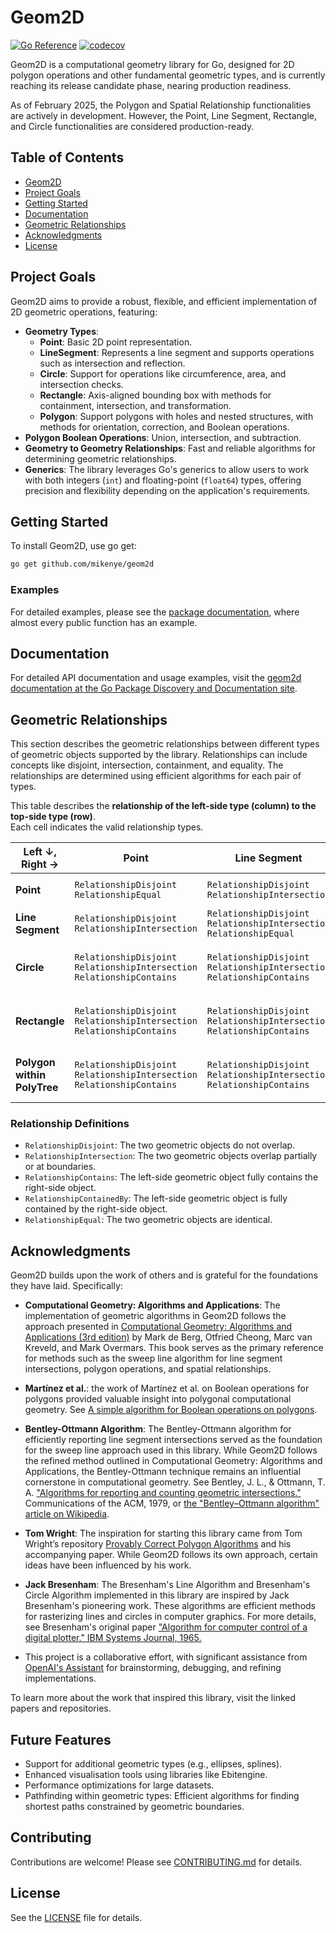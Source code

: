 # Geom2D

[![Go Reference](https://pkg.go.dev/badge/github.com/mikenye/geom2d.svg)](https://pkg.go.dev/github.com/mikenye/geom2d)
[![codecov](https://codecov.io/gh/mikenye/geom2d/graph/badge.svg?token=Z73XKN7N8D)](https://codecov.io/gh/mikenye/geom2d)

Geom2D is a computational geometry library for Go, designed for 2D polygon operations and other fundamental geometric types, and is currently reaching its release candidate phase, nearing production readiness.

As of February 2025, the Polygon and Spatial Relationship functionalities are actively in development. However, the Point, Line Segment, Rectangle, and Circle functionalities are considered production-ready.

## Table of Contents
- [Geom2D](#geom2d)
- [Project Goals](#project-goals)
- [Getting Started](#getting-started)
- [Documentation](#documentation)
- [Geometric Relationships](#geometric-relationships)
- [Acknowledgments](#acknowledgments)
- [License](#license)

## Project Goals

Geom2D aims to provide a robust, flexible, and efficient implementation of 2D geometric operations, featuring:

- **Geometry Types**:
  - **Point**: Basic 2D point representation.
  - **LineSegment**: Represents a line segment and supports operations such as intersection and reflection.
  - **Circle**: Support for operations like circumference, area, and intersection checks.
  - **Rectangle**: Axis-aligned bounding box with methods for containment, intersection, and transformation.
  - **Polygon**: Support polygons with holes and nested structures, with methods for orientation, correction, and Boolean operations.
- **Polygon Boolean Operations**: Union, intersection, and subtraction.
- **Geometry to Geometry Relationships**: Fast and reliable algorithms for determining geometric relationships.
- **Generics**: The library leverages Go's generics to allow users to work with both integers (`int`) and floating-point (`float64`) types, offering precision and flexibility depending on the application's requirements.

## Getting Started

To install Geom2D, use go get:

```bash
go get github.com/mikenye/geom2d
```

### Examples

For detailed examples, please see the [package documentation](https://pkg.go.dev/github.com/mikenye/geom2d), where almost every public function has an example.

## Documentation

For detailed API documentation and usage examples, visit the [geom2d documentation at the Go Package Discovery and Documentation site](https://pkg.go.dev/github.com/mikenye/geom2d).

## Geometric Relationships

This section describes the geometric relationships between different types of geometric objects supported by the library. Relationships can include concepts like disjoint, intersection, containment, and equality. The relationships are determined using efficient algorithms for each pair of types.

This table describes the **relationship of the left-side type (column) to the top-side type (row)**.  
Each cell indicates the valid relationship types.

| **Left ↓, Right →**         | Point                                                                    | Line Segment                                                             | Circle                                                                                                                   | Rectangle                                                                                                                | Polygon within PolyTree                                                                                                  |
|-----------------------------|--------------------------------------------------------------------------|--------------------------------------------------------------------------|--------------------------------------------------------------------------------------------------------------------------|--------------------------------------------------------------------------------------------------------------------------|--------------------------------------------------------------------------------------------------------------------------|
| **Point**                   | `RelationshipDisjoint`<br>`RelationshipEqual`                               | `RelationshipDisjoint`<br>`RelationshipIntersection`                         | `RelationshipDisjoint`<br>`RelationshipIntersection`<br>`RelationshipContainedBy`                                              | `RelationshipDisjoint`<br>`RelationshipIntersection`<br>`RelationshipContainedBy`                                              | `RelationshipDisjoint`<br>`RelationshipIntersection`<br>`RelationshipContainedBy`                                              |
| **Line Segment**            | `RelationshipDisjoint`<br>`RelationshipIntersection`                        | `RelationshipDisjoint`<br>`RelationshipIntersection`<br>`RelationshipEqual`    | `RelationshipDisjoint`<br>`RelationshipIntersection`<br>`RelationshipContainedBy`                                              | `RelationshipDisjoint`<br>`RelationshipIntersection`<br>`RelationshipContainedBy`                                              | `RelationshipDisjoint`<br>`RelationshipIntersection`<br>`RelationshipContainedBy`                                              |
| **Circle**                  | `RelationshipDisjoint`<br>`RelationshipIntersection`<br>`RelationshipContains` | `RelationshipDisjoint`<br>`RelationshipIntersection`<br>`RelationshipContains` | `RelationshipDisjoint`<br>`RelationshipIntersection`<br>`RelationshipContainedBy`<br>`RelationshipContains`<br>`RelationshipEqual` | `RelationshipDisjoint`<br>`RelationshipIntersection`<br>`RelationshipContainedBy`<br>`RelationshipContains`                      | `RelationshipDisjoint`<br>`RelationshipIntersection`<br>`RelationshipContainedBy`<br>`RelationshipContains`                      |
| **Rectangle**               | `RelationshipDisjoint`<br>`RelationshipIntersection`<br>`RelationshipContains` | `RelationshipDisjoint`<br>`RelationshipIntersection`<br>`RelationshipContains` | `RelationshipDisjoint`<br>`RelationshipIntersection`<br>`RelationshipContainedBy`<br>`RelationshipContains`                      | `RelationshipDisjoint`<br>`RelationshipIntersection`<br>`RelationshipContainedBy`<br>`RelationshipContains`<br>`RelationshipEqual` | `RelationshipDisjoint`<br>`RelationshipIntersection`<br>`RelationshipContainedBy`<br>`RelationshipContains`                      |
| **Polygon within PolyTree** | `RelationshipDisjoint`<br>`RelationshipIntersection`<br>`RelationshipContains` | `RelationshipDisjoint`<br>`RelationshipIntersection`<br>`RelationshipContains` | `RelationshipDisjoint`<br>`RelationshipIntersection`<br>`RelationshipContainedBy`<br>`RelationshipContains`                      | `RelationshipDisjoint`<br>`RelationshipIntersection`<br>`RelationshipContainedBy`<br>`RelationshipContains`                      | `RelationshipDisjoint`<br>`RelationshipIntersection`<br>`RelationshipContainedBy`<br>`RelationshipContains`<br>`RelationshipEqual` |

### Relationship Definitions

 - `RelationshipDisjoint`: The two geometric objects do not overlap.
 - `RelationshipIntersection`: The two geometric objects overlap partially or at boundaries.
 - `RelationshipContains`: The left-side geometric object fully contains the right-side object.
 - `RelationshipContainedBy`: The left-side geometric object is fully contained by the right-side object.
 - `RelationshipEqual`: The two geometric objects are identical.

## Acknowledgments

Geom2D builds upon the work of others and is grateful for the foundations they have laid. Specifically:

- **Computational Geometry: Algorithms and Applications**: The implementation of geometric algorithms in Geom2D follows the approach presented in [Computational Geometry: Algorithms and Applications (3rd edition)](https://link.springer.com/book/10.1007/978-3-540-77974-2) by Mark de Berg, Otfried Cheong, Marc van Kreveld, and Mark Overmars. This book serves as the primary reference for methods such as the sweep line algorithm for line segment intersections, polygon operations, and spatial relationships.

- **Martínez et al.**: the work of Martínez et al. on Boolean operations for polygons provided valuable insight into polygonal computational geometry. See [A simple algorithm for Boolean operations on polygons](https://web.archive.org/web/20230514184409/https://www.sciencedirect.com/science/article/abs/pii/S0925772199000124).

- **Bentley-Ottmann Algorithm**: The Bentley-Ottmann algorithm for efficiently reporting line segment intersections served as the foundation for the sweep line approach used in this library. While Geom2D follows the refined method outlined in Computational Geometry: Algorithms and Applications, the Bentley-Ottmann technique remains an influential cornerstone in computational geometry. See Bentley, J. L., & Ottmann, T. A. ["Algorithms for reporting and counting geometric intersections."](https://doi.org/10.1145/361002.361007) Communications of the ACM, 1979, or [the "Bentley–Ottmann algorithm" article on Wikipedia](https://en.wikipedia.org/wiki/Bentley–Ottmann_algorithm).

- **Tom Wright**: The inspiration for starting this library came from Tom Wright’s repository [Provably Correct Polygon Algorithms](https://github.com/TooOldCoder/Provably-Correct-Polygon-Algorithms) and his accompanying paper. While Geom2D follows its own approach, certain ideas have been influenced by his work.

- **Jack Bresenham**: The Bresenham's Line Algorithm and Bresenham's Circle Algorithm implemented in this library are inspired by Jack Bresenham's pioneering work. These algorithms are efficient methods for rasterizing lines and circles in computer graphics. For more details, see Bresenham's original paper ["Algorithm for computer control of a digital plotter." IBM Systems Journal, 1965.](https://dl.acm.org/doi/10.1147/sj.41.025)

- This project is a collaborative effort, with significant assistance from [OpenAI's Assistant](https://openai.com/) for brainstorming, debugging, and refining implementations.

To learn more about the work that inspired this library, visit the linked papers and repositories.

## Future Features

- Support for additional geometric types (e.g., ellipses, splines).
- Enhanced visualisation tools using libraries like Ebitengine.
- Performance optimizations for large datasets.
- Pathfinding within geometric types: Efficient algorithms for finding shortest paths constrained by geometric boundaries.

## Contributing

Contributions are welcome! Please see [CONTRIBUTING.md](https://github.com/mikenye/geom2d/blob/main/CONTRIBUTING.md) for details.

## License

See the [LICENSE](https://github.com/mikenye/geom2d/blob/main/LICENSE) file for details.

